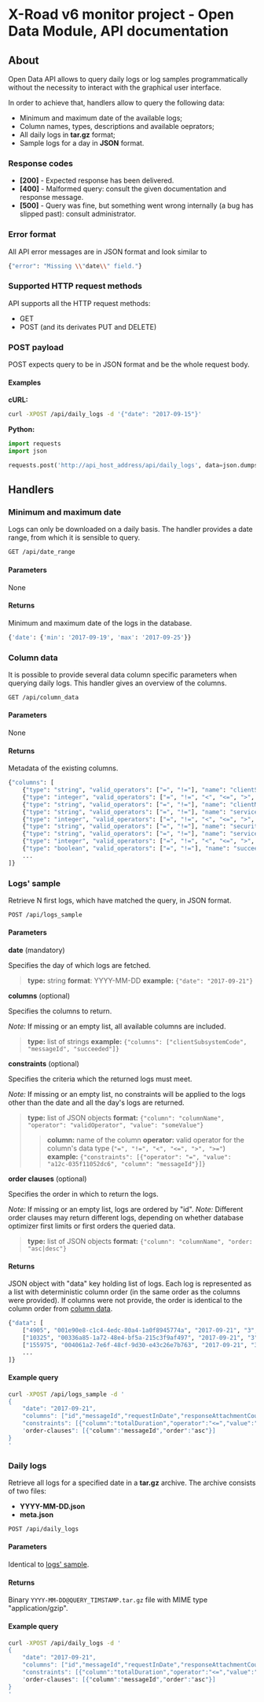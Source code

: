 # X-Road v6 monitor project - Open Data Module, API documentation

## About

Open Data API allows to query daily logs or log samples programmatically without the necessity to interact with the graphical user interface.

In order to achieve that, handlers allow to query the following data:

* Minimum and maximum date of the available logs;
* Column names, types, descriptions and available oeprators;
* All daily logs in **tar.gz** format;
* Sample logs for a day in **JSON** format.

### Response codes

* **[200]** - Expected response has been delivered.
* **[400]** - Malformed query: consult the given documentation and 	response message.
* **[500]** - Query was fine, but something went wrong internally (a bug has slipped past): consult administrator.

### Error format

All API error messages are in JSON format and look similar to

```bash
{"error": "Missing \\"date\\" field."}
```

### Supported HTTP request methods

API supports all the HTTP request methods:

* GET
* POST (and its derivates PUT and DELETE)

### POST payload

POST expects query to be in JSON format and be the whole request body. 

#### Examples

**cURL:**

```bash
curl -XPOST /api/daily_logs -d '{"date": "2017-09-15"}'
```

**Python:**

```python
import requests
import json

requests.post('http://api_host_address/api/daily_logs', data=json.dumps({'date': '2017-09-15'}))
```


## Handlers

### Minimum and maximum date

Logs can only be downloaded on a daily basis. The handler provides a date range, from which it is sensible to query.

```bash
GET /api/date_range
```

#### Parameters

None

#### Returns

Minimum and maximum date of the logs in the database.

```bash
{'date': {'min': '2017-09-19', 'max': '2017-09-25'}}
```

### Column data

It is possible to provide several data column specific parameters when querying daily logs. This handler gives an overview of the columns.

```bash
GET /api/column_data
```

#### Parameters

None

#### Returns


Metadata of the existing columns.

```bash
{"columns": [
    {"type": "string", "valid_operators": ["=", "!="], "name": "clientSubsystemCode", "description": "Subsystem code of the X-Road member (client)"},
    {"type": "integer", "valid_operators": ["=", "!=", "<", "<=", ">", ">="], "name": "responseAttachmentCount", "description": "Number of attachments of the response"},
    {"type": "string", "valid_operators": ["=", "!="], "name": "clientMemberCode", "description": "Member code of the X-Road member (client)"},
    {"type": "string", "valid_operators": ["=", "!="], "name": "serviceMemberClass", "description": "Member class of the X-Road member (service provider)"},
    {"type": "integer", "valid_operators": ["=", "!=", "<", "<=", ">", ">="], "name": "id", "description": "Unique identifier of the record"}, 
    {"type": "string", "valid_operators": ["=", "!="], "name": "securityServerType", "description": "Type of the security server"}, 
    {"type": "string", "valid_operators": ["=", "!="], "name": "serviceMemberCode", "description": "Member code of the X-Road member (service provider)"},
    {"type": "integer", "valid_operators": ["=", "!=", "<", "<=", ">", ">="], "name": "responseSoapSize", "description": "Size of the response (bytes)"},
    {"type": "boolean", "valid_operators": ["=", "!="], "name": "succeeded", "description": "True, if request mediation succeeded, false otherwise."},
    ...
]}
```

### Logs' sample

Retrieve N first logs, which have matched the query, in JSON format.

```bash
POST /api/logs_sample
```
#### Parameters

**date** (mandatory)

Specifies the day of which logs are fetched.

> **type:** string
> **format**: YYYY-MM-DD
> **example:** `{"date": "2017-09-21"}`

**columns** (optional)

Specifies the columns to return.

_Note:_ If missing or an empty list, all available columns are included.

> **type:** list of strings
> **example:** `{"columns": ["clientSubsystemCode", "messageId", "succeeded"]}`

**constraints** (optional)

Specifies the criteria which the returned logs must meet. 

_Note:_  If missing or an empty list, no constraints will be applied to the logs other than the date and all the day's logs are returned.

> **type:** list of JSON objects
> **format:** `{"column": "columnName", "operator": "validOperator", "value": "someValue"}`
> > **column:** name of the column
> > **operator:** valid operator for the column's data type (`"=", "!=", "<", "<=", ">", ">="`)
> **example:** `{"constraints": [{"operator": "=", "value": "a12c-035f11052dc6", "column": "messageId"}]}`

**order clauses** (optional)

Specifies the order in which to return the logs.

_Note:_ If missing or an empty list, logs are ordered by "id".
_Note:_ Different order clauses may return different logs, depending on whether database optimizer first limits or first orders the queried data.

> **type:** list of JSON objects
> **format:** `{"column": "columnName", "order: "asc|desc"}`

#### Returns

JSON object with "data" key holding list of logs. Each log is represented as a list with deterministic column order (in the same order as the columns were provided). If columns were not provide, the order is identical to the column order from [column data](#column-data).

```bash
{"data": [
	["4905", "001e90e8-c1c4-4edc-80a4-1a0f8945774a", "2017-09-21", "3", "True", "113"],
	["10325", "00336a85-1a72-48e4-bf5a-215c3f9af497", "2017-09-21", "3", "True", "146"],
	["155975", "004061a2-7e6f-48cf-9d30-e43c26e7b763", "2017-09-21", "3", "True", "148"],
	...
]}
```

#### Example query

```bash
curl -XPOST /api/logs_sample -d '
{
    "date": "2017-09-21",
    "columns": ["id","messageId","requestInDate","responseAttachmentCount","succeeded","totalDuration"]
    "constraints": [{"column":"totalDuration","operator":"<=","value":"150"}]
    'order-clauses": [{"column":"messageId","order":"asc"}]
}
'
```

### Daily logs

Retrieve all logs for a specified date in a **tar.gz** archive. The archive consists of two files:

* **YYYY-MM-DD.json**
* **meta.json**

```bash
POST /api/daily_logs
```

#### Parameters

Identical to [logs' sample](#logs-sample).

#### Returns

Binary `YYYY-MM-DD@QUERY_TIMSTAMP.tar.gz` file with MIME type "application/gzip".

#### Example query

```bash
curl -XPOST /api/daily_logs -d '
{
    "date": "2017-09-21",
    "columns": ["id","messageId","requestInDate","responseAttachmentCount","succeeded","totalDuration"]
    "constraints": [{"column":"totalDuration","operator":"<=","value":"150"}]
    'order-clauses": [{"column":"messageId","order":"asc"}]
}
'
```